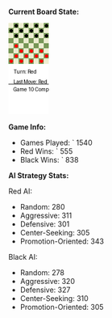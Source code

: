 
**Current Board State:**  
<!-- START_GIF -->
![Checkers Game](./checkers_game.gif)
<!-- END_GIF -->

**Game Info:**  
- Games Played: `<!-- GAMES_PLAYED --> 1540
- Red Wins: `<!-- RED_WINS --> 555
- Black Wins: `<!-- BLACK_WINS --> 838

<!-- AI_STATS -->
**AI Strategy Stats:**

Red AI:
- Random: 280
- Aggressive: 311
- Defensive: 301
- Center-Seeking: 305
- Promotion-Oriented: 343

Black AI:
- Random: 278
- Aggressive: 320
- Defensive: 327
- Center-Seeking: 310
- Promotion-Oriented: 305
